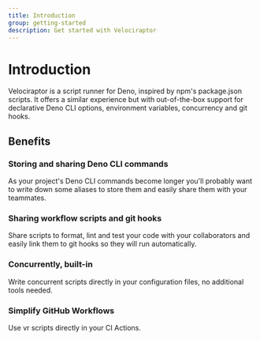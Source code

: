 ```yaml
---
title: Introduction
group: getting-started
description: Get started with Velociraptor
---
```

# Introduction

Velociraptor is a script runner for Deno, inspired by npm's package.json scripts. It offers a similar experience but
with out-of-the-box support for declarative Deno CLI options, environment variables, concurrency and git hooks.

## Benefits

### Storing and sharing Deno CLI commands

As your project's Deno CLI commands become longer you'll probably want to write down some aliases to store them and
easily share them with your teammates.

### Sharing workflow scripts and git hooks

Share scripts to format, lint and test your code with your collaborators and easily link them to git hooks so they will
run automatically.

### Concurrently, built-in

Write concurrent scripts directly in your configuration files, no additional tools needed.

### Simplify GitHub Workflows

Use vr scripts directly in your CI Actions.

